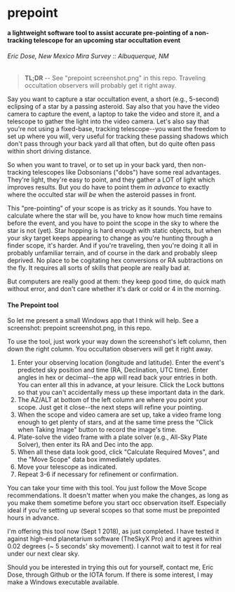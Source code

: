 # prepoint
#### a lightweight software tool to assist accurate pre-pointing of a non-tracking telescope for an upcoming star occultation event   

###### Eric Dose, New Mexico Mira Survey :: Albuquerque, NM

> **TL;DR**  --  See "prepoint screenshot.png" in this repo. Traveling occultation observers will probably get it right away.

Say you want to capture a star occultation event, a short (e.g., 5-second) eclipsing of a star by a passing asteroid. Say also that you have the video camera to capture the event, a laptop to take the video and store it, and a telescope to gather the light into the video camera. Let's also say that you're not using a fixed-base, tracking telescope--you want the freedom to set up where you will, very useful for tracking these passing shadows which don't pass through your back yard all that often, but do quite often pass within short driving distance.  

So when you want to travel, or to set up in your back yard, then non-tracking telescopes like Dobsonians ("dobs") have some real advantages. They're light, they're easy to point, and they gather a LOT of light which improves results. But you do have to point them *in advance* to exactly where the occulted star *will be* when the asteroid passes in front.

This "pre-pointing" of your scope is as tricky as it sounds. You have to calculate where the star will be, you have to know how much time remains before the event, and you have to point the scope in the sky to where the star is not (yet). Star hopping is hard enough with static objects, but when your sky target keeps appearing to change as you're hunting through a finder scope, it's harder. And if you're traveling, then you're doing it all in probably unfamiliar terrain, and of course in the dark and probably sleep deprived. No place to be cogitating hex conversions or RA subtractions on the fly. It requires all sorts of skills that people are really bad at.

But computers are really good at them: they keep good time, do quick math without error, and don't care whether it's dark or cold or 4 in the morning. 

#### The Prepoint tool

So let me present a small Windows app that I think will help. See a screenshot: prepoint screenshot.png, in this repo. 

To use the tool, just work your way down the screenshot's left column, then down the right column. You occultation observers will get it right away.
 
1. Enter your observing location (longitude and latitude). Enter the event's predicted sky position and time (RA, Declination, UTC time). Enter angles in hex or decimal--the app will read back your entries in both. You can enter all this in advance, at your leisure. Click the Lock buttons so that you can't accidentally mess up these important data in the dark.
2. The AZ/ALT at bottom of the left column are where you point your scope. Just get it close--the next steps will refine your pointing. 
3. When the scope and video camera are set up, take a video frame long enough to get plenty of stars, and at the same time press the "Click when Taking Image" button to record the image's time.
4. Plate-solve the video frame with a plate solver (e.g., All-Sky Plate Solver), then enter its RA and Dec into the app. 
5. When all these data look good, click "Calculate Required Moves", and the "Move Scope" data box immediately updates. 
6. Move your telescope as indicated.
7. Repeat 3-6 if necessary for refinement or confirmation.

You can take your time with this tool. You just follow the Move Scope recommendations. It doesn't matter when you make the changes, as long as you make them sometime before you start occ observation itself. Especially ideal if you're setting up several scopes so that some must be prepointed hours in advance.

I'm offering this tool now (Sept 1 2018), as just completed. I have tested it against high-end planetarium software (TheSkyX Pro) and it agrees within 0.02 degrees (~ 5 seconds' sky movement). I cannot wait to test it for real under our next clear sky. 

Should you be interested in trying this out for yourself, contact me, Eric Dose, through Github or the IOTA forum. If there is some interest, I may make a Windows executable available.
